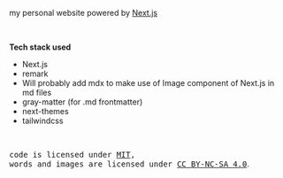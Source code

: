 my personal website powered by [Next.js](https://nextjs.org/)

<br>

**Tech stack used**
- Next.js
- remark
- Will probably add mdx to make use of Image component of Next.js in md files
- gray-matter (for .md frontmatter) 
- next-themes
- tailwindcss

<br>

<samp>code is licensed under <a href='./LICENSE'>MIT</a>,<br> words and images are licensed under <a href='https://creativecommons.org/licenses/by-nc-sa/4.0/'>CC BY-NC-SA 4.0</a></samp>.